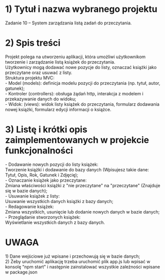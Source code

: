 <h1> 1) Tytuł i nazwa wybranego projektu </h1>
Zadanie 10 – System zarządzania listą zadań do przeczytania.

 <h1> 2) Spis treści</h1>
Projekt polega na utworzeniu aplikacji, która umożliwi użytkownikom tworzenie i zarządzanie listą
książek do przeczytania. <br> Użytkownicy mogą dodawać nowe pozycje do listy, oznaczać książki jako
przeczytane oraz usuwać z listy.<br>
Struktura projektu MVC: <br>
- Model (models): definicja modelu pozycji do przeczytania (np. tytuł, autor, gatunek);<br>
- Kontroler (controllers): obsługa żądań http, interakcja z modelem i przekazywanie danych do widoku;<br>
- Widok: (views): widok listy książek do przeczytania, formularz dodawania nowej książki, formularz
edycji informacji o książce.

 <h1> 3) Listę i krótki opis zaimplementowanych w projekcie funkcjonalności </h1>
- Dodawanie nowych pozycji do listy książek:<br>Tworzenie książki i dodawanie do bazy danych (Wpisujesz takie dane: Tytuł, Opis, Rok, Gatunek i Zdjęcię);<br>
- Oznaczanie książek jako przeczytane: <br>Zmiana właściwości książki z "nie przeczytane" na "przeczytane" (Znajduje się w bazie danych);<br>
- Usuwanie książek z listy:<br>Usuwanie wszystkich danych książki z bazy danych;<br>
- Redagowanie książek: <br>Zmiana wszystkich, usunięcie lub dodanie nowych danych w bazie danych;<br>
- Przeglądanie stworzonych książek:<br>Wyświetlanie wszystkich danych z bazy danych.


<h1>UWAGA</h1>
1) Dane wejściowe już wpisane i przechowują się w bazie danych;<br>
2) Żeby uruchomić aplikację trzeba uruchomić plik app.js lub wpisać w konsolę "npm start" i następnie zainstalować wszystkie zależności wpisane w package.json
